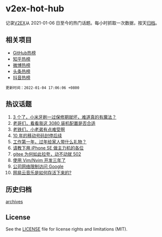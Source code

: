 # v2ex-hot-hub

 记录[V2EX](https://www.v2ex.com/)从 2021-01-06 日至今的热门话题。每小时抓取一次数据，按天[归档](archives)。
 
 ## 相关项目

- [GitHub热榜](https://github.com/snaildev/github-hot-hub)
- [知乎热榜](https://github.com/snaildev/zhihu-hot-hub)
- [微博热榜](https://github.com/snaildev/weibo-hot-hub)
- [头条热榜](https://github.com/snaildev/toutiao-hot-hub)
- [抖音热榜](https://github.com/snaildev/douyin-hot-hub)


 `更新时间：2022-01-04 17:06:06 +0800`

## 热议话题

1. [3 个了，小米牙刷一过保修期就坏，难道真的有魔法？](https://www.v2ex.com/t/826025)
1. [老哥们，看看我这 3080 装机配置是否合适](https://www.v2ex.com/t/825946)
1. [老铁们，小老弟有点难受啊](https://www.v2ex.com/t/825942)
1. [10 年的移动号码封停后续](https://www.v2ex.com/t/826088)
1. [工作第一年，过年给家人带什么礼物？](https://www.v2ex.com/t/826001)
1. [请教下用 iPhone SE 做主力机的各位](https://www.v2ex.com/t/826005)
1. [gitee 为何如此拉夸，动不动就 502](https://www.v2ex.com/t/826002)
1. [使用 Vim/Nvim 开发三年了](https://www.v2ex.com/t/826068)
1. [公司网络限制访问 Google](https://www.v2ex.com/t/825993)
1. [网易云音乐是如何存活下来的?](https://www.v2ex.com/t/826105)

## 历史归档

[archives](archives)

## License

See the [LICENSE](LICENSE) file for license rights and limitations (MIT).
